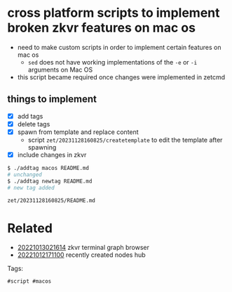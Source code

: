 # cross platform scripts to implement broken zkvr features on mac os

- need to make custom scripts in order to implement certain features on mac os
  - `sed` does not have working implementations of the `-e` or `-i` arguments on Mac OS
- this script became required once changes were implemented in zetcmd

## things to implement
- [x] add tags
- [x] delete tags
- [x] spawn from template and replace content
  - script `zet/20231128160825/createtemplate` to edit the template after spawning
- [x] include changes in zkvr

```bash
$ ./addtag macos README.md
# unchanged
$ ./addtag newtag README.md
# new tag added
```

` zet/20231128160825/README.md `

# Related

- [20221013021614](/zet/20221013021614/README.md) zkvr terminal graph browser
- [20221012171100](/zet/20221012171100/README.md) recently created nodes hub

Tags:

    #script #macos
